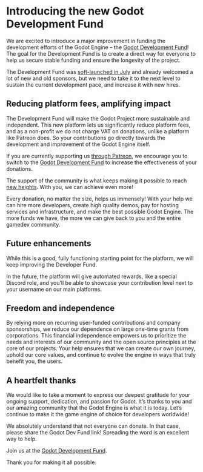 # Introducing the new Godot Development Fund

We are excited to introduce a major improvement in funding the development efforts of the Godot Engine – the [Godot Development Fund](https://fund.godotengine.org/)! The goal for the Development Fund is to create a direct way for everyone to help us secure stable funding and ensure the longevity of the project.

The Development Fund was [soft-launched in July](https://godotengine.org/article/funding-breakdown-and-hiring-process/) and already welcomed a lot of new and old sponsors, but we need to take it to the next level to sustain the current development pace, and increase it with new hires.

## Reducing platform fees, amplifying impact

The Development Fund will make the Godot Project more sustainable and independent. This new platform lets us significantly reduce platform fees, and as a non-profit we do not charge VAT on donations, unlike a platform like Patreon does. So your contributions go directly towards the development and improvement of the Godot Engine itself.

If you are currently supporting us [through Patreon](https://www.patreon.com/godotengine), we encourage you to switch to the [Godot Development Fund](https://fund.godotengine.org/) to increase the effectiveness of your donations.

The support of the community is what keeps making it possible to reach [new heights](https://godotengine.org/article/godot-4-0-sets-sail/). With you, we can achieve even more!

Every donation, no matter the size, helps us immensely! With your help we can hire more developers, create high quality demos, pay for hosting services and infrastructure, and make the best possible Godot Engine. The more funds we have, the more we can give back to you and the entire gamedev community.

## Future enhancements

While this is a good, fully functioning starting point for the platform, we will keep improving the Developer Fund.

In the future, the platform will give automated rewards, like a special Discord role, and you’ll be able to showcase your contribution level next to your username on our main platforms.

## Freedom and independence

By relying more on recurring user-funded contributions and company sponsorships, we reduce our dependence on large one-time grants from corporations. This financial independence empowers us to prioritize the needs and interests of our community and the open source principles at the core of our projects. Your help ensures that we can create our own journey, uphold our core values, and continue to evolve the engine in ways that truly benefit you, the users.

## A heartfelt thanks

We would like to take a moment to express our deepest gratitude for your ongoing support, dedication, and passion for Godot. It’s thanks to you and our amazing community that the Godot Engine is what it is today. Let’s continue to make it the game engine of choice for developers worldwide!

We absolutely understand that not everyone can donate. In that case, please share the Godot Dev Fund link! Spreading the word is an excellent way to help.

Join us at the [Godot Development Fund](https://fund.godotengine.org/).

Thank you for making it all possible.
